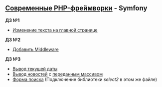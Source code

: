 ## [Современные PHP-фреймворки](#) - Symfony
**ДЗ №1** 
* [Изменение текста на главной странице](https://github.com/skiphog/profit-symfony/blob/master/app/Resources/views/default/index.html.twig)

**ДЗ №2**
* [Добавить Middleware](https://github.com/skiphog/profit-symfony/blob/master/src/AppBundle/EventSubscriber/TokenSubscriber.php)

**ДЗ №3**
* [Вывод текущей даты](https://github.com/skiphog/profit-symfony/blob/master/app/Resources/views/base.html.twig#L24)
* [Вывод новостей](https://github.com/skiphog/profit-symfony/blob/master/app/Resources/views/default/test-news.html.twig) с [переданным массивом](https://github.com/skiphog/profit-symfony/blob/master/src/AppBundle/Controller/DefaultController.php#L27)
* [Форма поиска](https://github.com/skiphog/profit-symfony/blob/master/app/Resources/views/base.html.twig#L16) (Подключение библиотеки _select2_ в этом же файле)